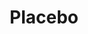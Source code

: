 ---
title: "Placebo"
summary: "British alternative rock band from London, founded in 1994. They are known for their androgynous image and angst-fueled musical content. Fan Club : Touring members: - bass, keyboards, guitar – keyboards, backing vocals – keyboards, guitar, backing vocals – violin, keyboards, theremin, percussion, backing vocals – guitar, keyboards, lap steel guitar, backing vocals - drums - violin, keyboards, percussion, backing vocals"
image: "placebo.jpg"
apple_music_artist_url: "https://music.apple.com/gb/artist/placebo/649817"
---